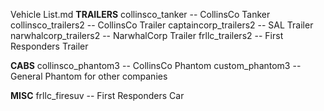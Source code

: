 Vehicle List.md
**TRAILERS**
collinsco_tanker -- CollinsCo Tanker
collinsco_trailers2 -- CollinsCo Trailer
captaincorp_trailers2 -- SAL Trailer
narwhalcorp_trailers2 -- NarwhalCorp Trailer
frllc_trailers2 -- First Responders Trailer

**CABS**
collinsco_phantom3 -- CollinsCo Phantom
custom_phantom3 -- General Phantom for other companies

**MISC**
frllc_firesuv -- First Responders Car